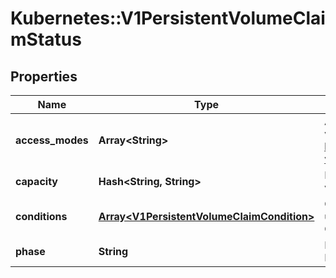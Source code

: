 # Kubernetes::V1PersistentVolumeClaimStatus

## Properties
Name | Type | Description | Notes
------------ | ------------- | ------------- | -------------
**access_modes** | **Array&lt;String&gt;** | AccessModes contains the actual access modes the volume backing the PVC has. More info: https://kubernetes.io/docs/concepts/storage/persistent-volumes#access-modes-1 | [optional] 
**capacity** | **Hash&lt;String, String&gt;** | Represents the actual resources of the underlying volume. | [optional] 
**conditions** | [**Array&lt;V1PersistentVolumeClaimCondition&gt;**](V1PersistentVolumeClaimCondition.md) | Current Condition of persistent volume claim. If underlying persistent volume is being resized then the Condition will be set to &#39;ResizeStarted&#39;. | [optional] 
**phase** | **String** | Phase represents the current phase of PersistentVolumeClaim. | [optional] 


